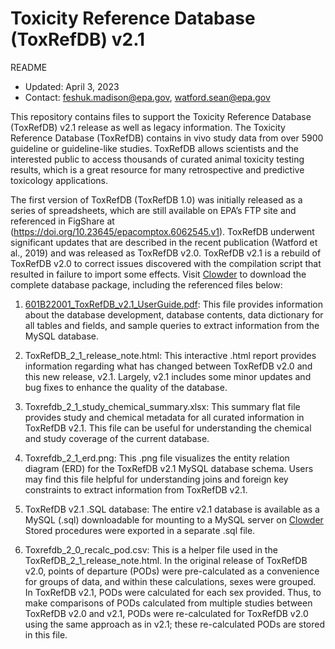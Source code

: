 # Toxicity Reference Database (ToxRefDB) v2.1

 README

* Updated: April 3, 2023
* Contact: feshuk.madison@epa.gov, watford.sean@epa.gov

This repository contains files to support the Toxicity Reference Database (ToxRefDB) v2.1 release as well as legacy information. The Toxicity Reference Database (ToxRefDB) contains in vivo study data from over 5900 guideline or guideline-like studies. ToxRefDB allows scientists and the interested public to access thousands of curated animal toxicity testing results, which is a great resource for many retrospective and predictive toxicology applications. 

The first version of ToxRefDB (ToxRefDB 1.0) was initially released as a series of spreadsheets, which are still available on EPA’s FTP site and referenced in FigShare at (https://doi.org/10.23645/epacomptox.6062545.v1). ToxRefDB underwent significant updates that are described in the recent publication (Watford et al., 2019) and was released as ToxRefDB v2.0. ToxRefDB v2.1 is a rebuild of ToxRefDB v2.0 to correct issues discovered with the compilation script that resulted in failure to import some effects. Visit [Clowder](https://clowder.edap-cluster.com/datasets/61147fefe4b0856fdc65639b#folderId=62c5cfebe4b01d27e3b2d851&page=0) to download the complete database package, including the referenced files below:


1.	[601B22001_ToxRefDB_v2.1_UserGuide.pdf](https://nepis.epa.gov/Exe/ZyPDF.cgi/P1015KWT.PDF?Dockey=P1015KWT.PDF): 
This file provides information about the database development, database contents, data dictionary for all tables and fields, and sample queries to extract information from the MySQL database.

2.	ToxRefDB_2_1_release_note.html:
This interactive .html report provides information regarding what has changed between ToxRefDB v2.0 and this new release, v2.1. Largely, v2.1 includes some minor updates and bug fixes to enhance the quality of the database.

3.	Toxrefdb_2_1_study_chemical_summary.xlsx:
This summary flat file provides study and chemical metadata for all curated information in ToxRefDB v2.1. This file can be useful for understanding the chemical and study coverage of the current database.

4.	Toxrefdb_2_1_erd.png:
This .png file visualizes the entity relation diagram (ERD) for the ToxRefDB v2.1 MySQL database schema. Users may find this file helpful for understanding joins and foreign key constraints to extract information from ToxRefDB v2.1.

5.	ToxRefDB v2.1 .SQL database:
The entire v2.1 database is available as a MySQL (.sql) downloadable for mounting to a MySQL server on [Clowder](https://clowder.edap-cluster.com/datasets/61147fefe4b0856fdc65639b#folderId=62c5cfebe4b01d27e3b2d851.) Stored procedures were exported in a separate .sql file.

6.	Toxrefdb_2_0_recalc_pod.csv:
This is a helper file used in the ToxRefDB_2_1_release_note.html. In the original release of ToxRefDB v2.0, points of departure (PODs) were pre-calculated as a convenience for groups of data, and within these calculations, sexes were grouped. In ToxRefDB v2.1, PODs were calculated for each sex provided. Thus, to make comparisons of PODs calculated from multiple studies between ToxRefDB v2.0 and v2.1, PODs were re-calculated for ToxRefDB v2.0 using the same approach as in v2.1; these re-calculated PODs are stored in this file.
